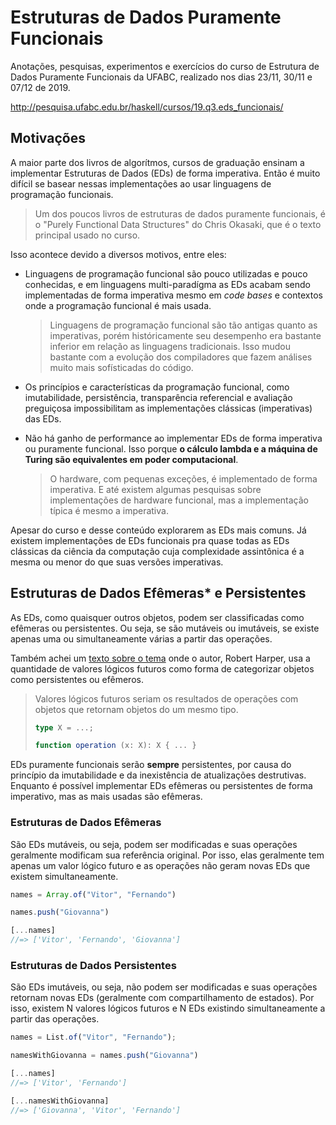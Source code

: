 # Estruturas de Dados Puramente Funcionais

Anotações, pesquisas, experimentos e exercícios do curso de Estrutura de Dados Puramente Funcionais da UFABC, realizado nos dias 23/11, 30/11 e 07/12 de 2019.

http://pesquisa.ufabc.edu.br/haskell/cursos/19.q3.eds_funcionais/

## Motivações

A maior parte dos livros de algorítmos, cursos de graduação ensinam a implementar Estruturas de Dados (EDs) de forma imperativa. Então é muito difícil se basear nessas implementações ao usar linguagens de programação funcionais.

> Um dos poucos livros de estruturas de dados puramente funcionais, é o "Purely Functional Data Structures" do Chris Okasaki, que é o texto principal usado no curso.

Isso acontece devido a diversos motivos, entre eles:

- Linguagens de programação funcional são pouco utilizadas e pouco conhecidas, e em linguagens multi-paradígma as EDs acabam sendo implementadas de forma imperativa mesmo em _code bases_ e contextos onde a programação funcional é mais usada.

  > Linguagens de programação funcional são tão antigas quanto as imperativas, porém históricamente seu desempenho era bastante inferior em relação as linguagens tradicionais. Isso mudou bastante com a evolução dos compiladores que fazem análises muito mais sofísticadas do código.

- Os princípios e características da programação funcional, como imutabilidade, persistência, transparência referencial e avaliação preguiçosa impossibilitam as implementações clássicas (imperativas) das EDs.

- Não há ganho de performance ao implementar EDs de forma imperativa ou puramente funcional. Isso porque **o cálculo lambda e a máquina de Turing são equivalentes em poder computacional**.

  > O hardware, com pequenas exceções, é implementado de forma imperativa. E até existem algumas pesquisas sobre implementações de hardware funcional, mas a implementação típica é mesmo a imperativa.

Apesar do curso e desse conteúdo explorarem as EDs mais comuns. Já existem implementações de EDs funcionais pra quase todas as EDs clássicas da ciência da computação cuja complexidade assintônica é a mesma ou menor do que suas versões imperativas.

## Estruturas de Dados Efêmeras\* e Persistentes

As EDs, como quaisquer outros objetos, podem ser classificadas como efêmeras ou persistentes. Ou seja, se são mutáveis ou imutáveis, se existe apenas uma ou simultaneamente várias a partir das operações.

Também achei um [texto sobre o tema](https://www.cs.cmu.edu/~rwh/introsml/techniques/perseph.htm) onde o autor, Robert Harper, usa a quantidade de valores lógicos futuros como forma de categorizar objetos como persistentes ou efêmeros.

> Valores lógicos futuros seriam os resultados de operações com objetos que retornam objetos do um mesmo tipo.
>
> ```ts
> type X = ...;
>
> function operation (x: X): X { ... }
> ```

EDs puramente funcionais serão **sempre** persistentes, por causa do princípio da imutabilidade e da inexistência de atualizações destrutivas. Enquanto é possível implementar EDs efêmeras ou persistentes de forma imperativo, mas as mais usadas são efêmeras.

### Estruturas de Dados Efêmeras

São EDs mutáveis, ou seja, podem ser modificadas e suas operações geralmente modificam sua referência original. Por isso, elas geralmente tem apenas um valor lógico futuro e as operações não geram novas EDs que existem simultaneamente.

```js
names = Array.of("Vitor", "Fernando")

names.push("Giovanna")

[...names]
//=> ['Vitor', 'Fernando', 'Giovanna']
```

### Estruturas de Dados Persistentes

São EDs imutáveis, ou seja, não podem ser modificadas e suas operações retornam novas EDs (geralmente com compartilhamento de estados). Por isso, existem N valores lógicos futuros e N EDs existindo simultaneamente a partir das operações.

```js
names = List.of("Vitor", "Fernando");

namesWithGiovanna = names.push("Giovanna")

[...names]
//=> ['Vitor', 'Fernando']

[...namesWithGiovanna]
//=> ['Giovanna', 'Vitor', 'Fernando']
```
